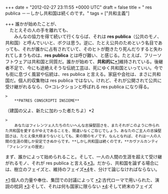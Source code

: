 
+++
date = "2012-02-27 23:11:55 +0000 UTC"
draft = false
title = " res publica －－しかし共和国は続くのです。"
tags = ["共和主義"]

+++
誰かが始めたことが、<br/>
　たとえその人の手を離れても、<br/>
　　みんなの協力を得て続いて行くならば、それは **res publica**（公共のモノ、共和国）と呼んでいいと、ボクは思う。逆に、たとえ公共のためという名目であっても、それが誰かに占有されていて、そのヒトが飽きたり死んだりすると失われてしまうものは、**res publica** とは呼び難い、と感じる。たとえば、フリーソフトウェアは共和国と同質だ。誰かが始めて、**共和的に**<a href="#f1" name="fn1" title="個人の力量や奉仕、集団での討議によって">*1</a>維持されている。後継者不足で、今にも途絶えそうな伝統工芸は、死にゆく共和国といっていい。今でも街に息づく風習や伝統は、res publica と言える。家庭や会社は、まさに共和国だ。個人的収集物は res publica ではない。けれど、それが公開されて公共に受け継がれるなら、○×コレクションと呼ばれる res publica になり得る。

    >
        **PATRES CONSCRIPTI INSIEME**
（建国の父よ、新たに加わった者たちよ）*2

    

    >
        あなたはフィレンツェ人たちのたいへんな志操堅固さを、またそれがこのように作られた共和国を愛するがゆえであることを、間違いなくご存じでしょう。あなたのご主人の志操堅固さは、たとえ偉大極まりないとしても、束の間のモノです。なんとなれば、それは一人の人間の生涯の間しか安定できぬからです。**しかし共和国は続くのです。**カヴァルカンティ『フィレンツェの歴史』

    
まず、誰かによって始められること。そして、一人の人間の生涯を超えて受け継がれるモノ、それが res publica と言える<a href="#f3" name="fn3" title="そして、それは何も国家に限らない">*3</a>。だから、共和国を論ずる場合には、樹立のフェイズと、維持のフェイズ<a href="#f4" name="fn4" title="そして終末のフェイズ">*4</a>を、分けて論じなければならない。
<div class="footnote">
<a href="#fn1" name="f1" class="footnote-number">*1</a><span class="footnote-delimiter">:</span><span class="footnote-text">個人の力量や奉仕、集団での討議によって</span>
<a href="#fn2" name="f2" class="footnote-number">*2</a><span class="footnote-delimiter">:</span><span class="footnote-text">古代ローマで用いられた、演説の枕詞</span>
<a href="#fn3" name="f3" class="footnote-number">*3</a><span class="footnote-delimiter">:</span><span class="footnote-text">そして、それは何も国家に限らない</span>
<a href="#fn4" name="f4" class="footnote-number">*4</a><span class="footnote-delimiter">:</span><span class="footnote-text">そして終末のフェイズ</span>
</div>

